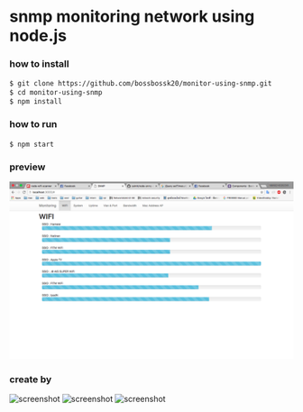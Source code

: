 # snmp monitoring network using node.js
### how to install
```
$ git clone https://github.com/bossbossk20/monitor-using-snmp.git
$ cd monitor-using-snmp
$ npm install

```
### how to run
```
$ npm start
```
### preview 
![ screenshot](screen.png)
### create by
![ screenshot](http://werehumans.com/wp-content/uploads/2015/10/1436439824nodejs-logo.png)
![screenshot](https://camo.githubusercontent.com/fc61dcbdb7a6e49d3adecc12194b24ab20dfa25b/68747470733a2f2f692e636c6f756475702e636f6d2f7a6659366c4c376546612d3330303078333030302e706e67)
![ screenshot](http://l-lin.github.io/angular-datatables/images/AngularJS.png)
